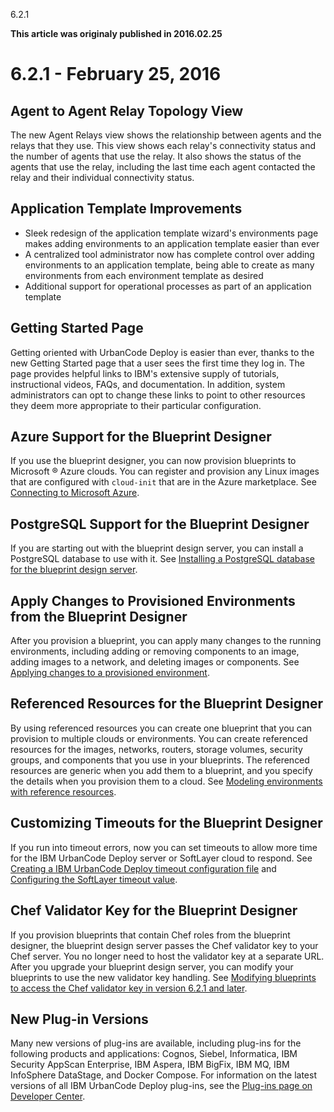 





6.2.1

**This article was originaly published in 2016.02.25**


6.2.1 - February 25, 2016
=========================





Agent to Agent Relay Topology View
----------------------------------



The new Agent Relays view shows the relationship between agents and the relays
that they use. This view shows each relay's connectivity status and the number
of agents that use the relay. It also shows the status of the agents that use
the relay, including the last time each agent contacted the relay and their
individual connectivity status.





Application Template Improvements
---------------------------------


* Sleek redesign of the application template wizard's environments page makes adding environments to an application template easier than ever
* A centralized tool administrator now has complete control over adding environments to an application template, being able to create as many environments from each environment template as desired
* Additional support for operational processes as part of an application template




Getting Started Page
--------------------



Getting oriented with UrbanCode Deploy is easier than ever, thanks to the new
Getting Started page that a user sees the first time they log in. The page
provides helpful links to IBM's extensive supply of tutorials, instructional
videos, FAQs, and documentation. In addition, system administrators can opt
to change these links to point to other resources they deem more appropriate
to their particular configuration.





Azure Support for the Blueprint Designer
----------------------------------------



If you use the blueprint designer, you can now provision blueprints to Microsoft ® Azure clouds. You can register and provision any Linux images that are configured with `cloud-init` that are in the Azure marketplace. See [Connecting to Microsoft Azure](http://www-01.ibm.com/support/knowledgecenter/SS4GSP_6.2.1/com.ibm.edt.doc/topics/cloud_connect_azure.html).





PostgreSQL Support for the Blueprint Designer
---------------------------------------------



If you are starting out with the blueprint design server, you can install a PostgreSQL database to use with it. See [Installing a PostgreSQL database for the blueprint design server](http://www-01.ibm.com/support/knowledgecenter/SS4GSP_6.2.1/com.ibm.udeploy.install.doc/topics/install_database_postgresql_bds.html).





Apply Changes to Provisioned Environments from the Blueprint Designer
---------------------------------------------------------------------



After you provision a blueprint, you can apply many changes to the running environments, including adding or removing components to an image, adding images to a network, and deleting images or components. See [Applying changes to a provisioned environment](http://www-01.ibm.com/support/knowledgecenter/SS4GSP_6.2.1/com.ibm.edt.doc/topics/blueprint_apply.html).





Referenced Resources for the Blueprint Designer
-----------------------------------------------



By using referenced resources you can create one blueprint that you can provision to multiple clouds or environments. You can create referenced resources for the images, networks, routers, storage volumes, security groups, and components that you use in your blueprints. The referenced resources are generic when you add them to a blueprint, and you specify the details when you provision them to a cloud. See [Modeling environments with reference resources](http://www-01.ibm.com/support/knowledgecenter/SS4GSP_6.2.1/com.ibm.edt.doc/topics/blueprint_ref_resources.html).





Customizing Timeouts for the Blueprint Designer
-----------------------------------------------



If you run into timeout errors, now you can set timeouts to allow more time for the IBM UrbanCode Deploy server or SoftLayer cloud to respond. See [Creating a IBM UrbanCode Deploy timeout configuration file](http://www-01.ibm.com/support/knowledgecenter/SS4GSP_6.2.1/com.ibm.udeploy.doc/topics/timeout_config.html) and [Configuring the SoftLayer timeout value](http://www-01.ibm.com/support/knowledgecenter/SS4GSP_6.2.1/com.ibm.edt.doc/topics/softlayer_timeout.html).





Chef Validator Key for the Blueprint Designer
---------------------------------------------



If you provision blueprints that contain Chef roles from the blueprint designer, the blueprint design server passes the Chef validator key to your Chef server. You no longer need to host the validator key at a separate URL. After you upgrade your blueprint design server, you can modify your blueprints to use the new validator key handling. See [Modifying blueprints to access the Chef validator key in version 6.2.1 and later](http://www-01.ibm.com/support/knowledgecenter/SS4GSP_6.2.1/com.ibm.edt.doc/topics/chef_validator.html).





New Plug-in Versions
--------------------



Many new versions of plug-ins are available, including plug-ins for the following products and applications: Cognos, Siebel, Informatica, IBM Security AppScan Enterprise, IBM Aspera, IBM BigFix, IBM MQ, IBM InfoSphere DataStage, and Docker Compose. For information on the latest versions of all IBM UrbanCode Deploy plug-ins, see the [Plug-ins page on Developer Center](https://urbancode.github.io/IBM-UCx-PLUGIN-DOCS/UCD).








